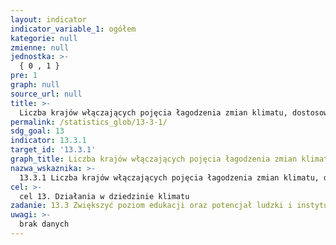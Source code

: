```yaml
---
layout: indicator
indicator_variable_1: ogółem
kategorie: null
zmienne: null
jednostka: >-
  { 0 , 1 }
pre: 1
graph: null
source_url: null
title: >-
  Liczba krajów włączających pojęcia łagodzenia zmian klimatu, dostosowania się do jego skutków, ograniczania ryzyka i wczesnego ostrzegania do krajowych programów nauczania zarówno na poziomie szkolnictwa podstawowego, jak i ponadpodstawowego i wyższego
permalink: /statistics_glob/13-3-1/
sdg_goal: 13
indicator: 13.3.1
target_id: '13.3.1'
graph_title: Liczba krajów włączających pojęcia łagodzenia zmian klimatu, dostosowania się do jego skutków, ograniczania ryzyka i wczesnego ostrzegania do krajowych programów nauczania zarówno na poziomie szkolnictwa podstawowego, jak i ponadpodstawowego i wyższego
nazwa_wskaznika: >-
  13.3.1 Liczba krajów włączających pojęcia łagodzenia zmian klimatu, dostosowania się do jego skutków, ograniczania ryzyka i wczesnego ostrzegania do krajowych programów nauczania zarówno na poziomie szkolnictwa podstawowego, jak i ponadpodstawowego i wyższego
cel: >-
  cel 13. Działania w dziedzinie klimatu
zadanie: 13.3 Zwiększyć poziom edukacji oraz potencjał ludzki i instytucjonalny, podnieść poziom świadomości na temat łagodzenia zmian klimatycznych, adaptacji i skutków zmian klimatycznych oraz systemów wczesnego ostrzegania przed zagrożeniami
uwagi: >-
  brak danych
---
```

